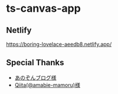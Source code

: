 # ts-canvas-app

## Netlify
https://boring-lovelace-aeedb8.netlify.app/

## Special Thanks

- [あのぞんブログ様](https://blog.anozon.me/react-canvas-to-img)
- [Qiita(@amabie-mamoru)様](https://qiita.com/amabie-mamoru/items/af1f7c7d0877022dbe89)
